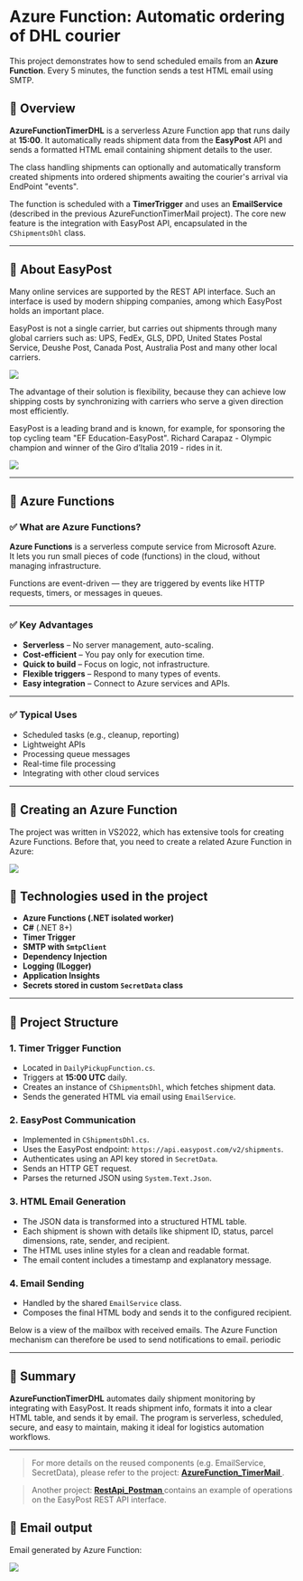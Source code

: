 # Azure Function: Automatic ordering of DHL courier

This project demonstrates how to send scheduled emails from an **Azure Function**. Every 5 minutes, the function sends a test HTML email using SMTP.

## 🔹 Overview

**AzureFunctionTimerDHL** is a serverless Azure Function app that runs daily at **15:00**. It automatically reads shipment data from the **EasyPost** API and sends a formatted HTML email containing shipment details to the user.

The class handling shipments can optionally and automatically transform created shipments into ordered shipments awaiting the courier's arrival via EndPoint "events".

The function is scheduled with a **TimerTrigger** and uses an **EmailService** (described in the previous AzureFunctionTimerMail project). The core new feature is the integration with EasyPost API, encapsulated in the `CShipmentsDhl` class.

---
## 🔹 About EasyPost

Many online services are supported by the REST API interface. Such an interface is used by modern shipping companies, among which EasyPost holds an important place.

EasyPost is not a single carrier, but carries out shipments through many global carriers such as: UPS, FedEx, GLS, DPD, United States Postal Service, Deushe Post, Canada Post, Australia Post and many other local carriers.

<img src="jpg/EasyPost2.png"/>

The advantage of their solution is flexibility, because they can achieve low shipping costs by synchronizing with carriers who serve a given direction most efficiently.

EasyPost is a leading brand and is known, for example, for sponsoring the top cycling team "EF Education-EasyPost". Richard Carapaz - Olympic champion and winner of the Giro d’Italia 2019 - rides in it.

<img src="jpg/EF_EasyPost_team_Richard_Carapaz.png"/>

---

## 🔹  Azure Functions 

### ✅ What are Azure Functions?

**Azure Functions** is a serverless compute service from Microsoft Azure.  
It lets you run small pieces of code (functions) in the cloud, without managing infrastructure.

Functions are event-driven — they are triggered by events like HTTP requests, timers, or messages in queues.

---

### ✅ Key Advantages

- **Serverless** – No server management, auto-scaling.
- **Cost-efficient** – You pay only for execution time.
- **Quick to build** – Focus on logic, not infrastructure.
- **Flexible triggers** – Respond to many types of events.
- **Easy integration** – Connect to Azure services and APIs.

---

### ✅ Typical Uses

- Scheduled tasks (e.g., cleanup, reporting)
- Lightweight APIs
- Processing queue messages
- Real-time file processing
- Integrating with other cloud services


---
## 🔹 Creating an Azure Function

The project was written in VS2022, which has extensive tools for creating Azure Functions.
Before that, you need to create a related Azure Function in Azure:

<img src="jpg/Azure_Functions1.png"/>

## 🔹 Technologies used in the project
* **Azure Functions (.NET isolated worker)**
* **C#** (.NET 8+)
* **Timer Trigger**
* **SMTP with `SmtpClient`**
* **Dependency Injection**
* **Logging (ILogger)**
* **Application Insights**
* **Secrets stored in custom `SecretData` class**

---

## 🔹 Project Structure

### 1. Timer Trigger Function

* Located in `DailyPickupFunction.cs`.
* Triggers at **15:00 UTC** daily.
* Creates an instance of `CShipmentsDhl`, which fetches shipment data.
* Sends the generated HTML via email using `EmailService`.

### 2. EasyPost Communication

* Implemented in `CShipmentsDhl.cs`.
* Uses the EasyPost endpoint: `https://api.easypost.com/v2/shipments`.
* Authenticates using an API key stored in `SecretData`.
* Sends an HTTP GET request.
* Parses the returned JSON using `System.Text.Json`.

### 3. HTML Email Generation

* The JSON data is transformed into a structured HTML table.
* Each shipment is shown with details like shipment ID, status, parcel dimensions, rate, sender, and recipient.
* The HTML uses inline styles for a clean and readable format.
* The email content includes a timestamp and explanatory message.

### 4. Email Sending

* Handled by the shared `EmailService` class.
* Composes the final HTML body and sends it to the configured recipient.

Below is a view of the mailbox with received emails. The Azure Function 
mechanism can therefore be used to send notifications to email. periodic


---

## 🔹 Summary

**AzureFunctionTimerDHL** automates daily shipment monitoring by integrating with EasyPost. It reads shipment info, formats it into a clear HTML table, and sends it by email. The program is serverless, scheduled, secure, and easy to maintain, making it ideal for logistics automation workflows.

---

> For more details on the reused components (e.g. EmailService, SecretData), please refer 
to the project: <a href="https://github.com/janluksoft/Azure_Functions"><b>AzureFunction_TimerMail
</b></a>.

> Another project: <a href="https://github.com/janluksoft/RestApi_Postman"><b> RestApi_Postman
</b></a> contains an example of operations on the EasyPost REST API interface.

## 🔹 Email output
Email generated by Azure Function:<br>

<img src="jpg/Azure_email_EasyPost.png"/>
